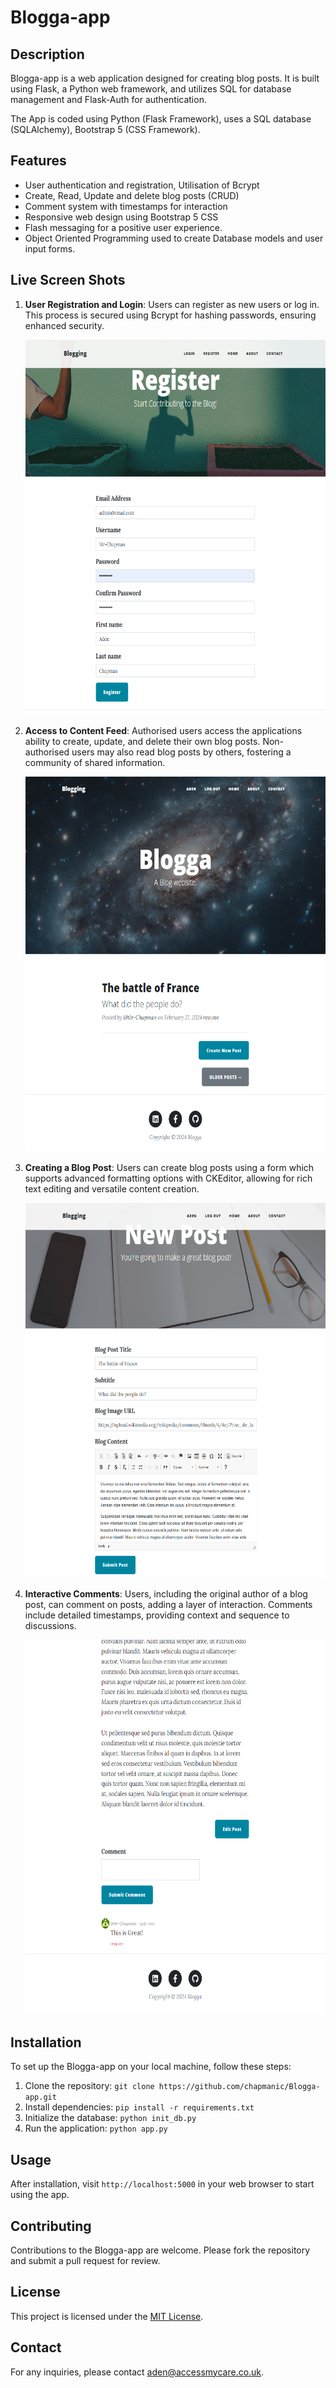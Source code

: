 # Blogga-app

## Description
Blogga-app is a web application designed for creating blog posts. It is built using Flask, a Python web framework, and utilizes SQL for database management and Flask-Auth for authentication.

The App is coded using Python (Flask Framework), uses a SQL database (SQLAlchemy), Bootstrap 5 (CSS Framework).

## Features
- User authentication and registration, Utilisation of Bcrypt
- Create, Read, Update and delete blog posts (CRUD)
- Comment system with timestamps for interaction
- Responsive web design using Bootstrap 5 CSS
- Flash messaging for a positive user experience.
- Object Oriented Programming used to create Database models and user input forms.

## Live Screen Shots

1. **User Registration and Login**: Users can register as new users or log in. This process is secured using Bcrypt for hashing passwords, ensuring enhanced security. <br>

    <img src="images/regSC.png" alt="User Registration and Login Screenshot" width="700" height="600">

2. **Access to Content Feed**: Authorised users access the applications ability to create, update, and delete their own blog posts. Non-authorised users may also read blog posts by others, fostering a community of shared information. <br>

    <img src="images/postSC.png" alt="Content Feed Screenshot" width="700" height="600"> <br>

3. **Creating a Blog Post**: Users can create blog posts using a form which supports advanced formatting options with CKEditor, allowing for rich text editing and versatile content creation. <br>

    <img src="images/createpost.png" alt="Creating a Blog Post Screenshot" width="700" height="600"> <br>

4. **Interactive Comments**: Users, including the original author of a blog post, can comment on posts, adding a layer of interaction. Comments include detailed timestamps, providing context and sequence to discussions. <br>

    <img src="images/commentsSC.png" alt="Interactive Comments Screenshot" width="700" height="600"> <br>



## Installation
To set up the Blogga-app on your local machine, follow these steps:
1. Clone the repository: `git clone https://github.com/chapmanic/Blogga-app.git`
2. Install dependencies: `pip install -r requirements.txt`
3. Initialize the database: `python init_db.py`
4. Run the application: `python app.py`

## Usage
After installation, visit `http://localhost:5000` in your web browser to start using the app.

## Contributing
Contributions to the Blogga-app are welcome. Please fork the repository and submit a pull request for review.

## License
This project is licensed under the [MIT License](LICENSE).

## Contact
For any inquiries, please contact aden@accessmycare.co.uk.

